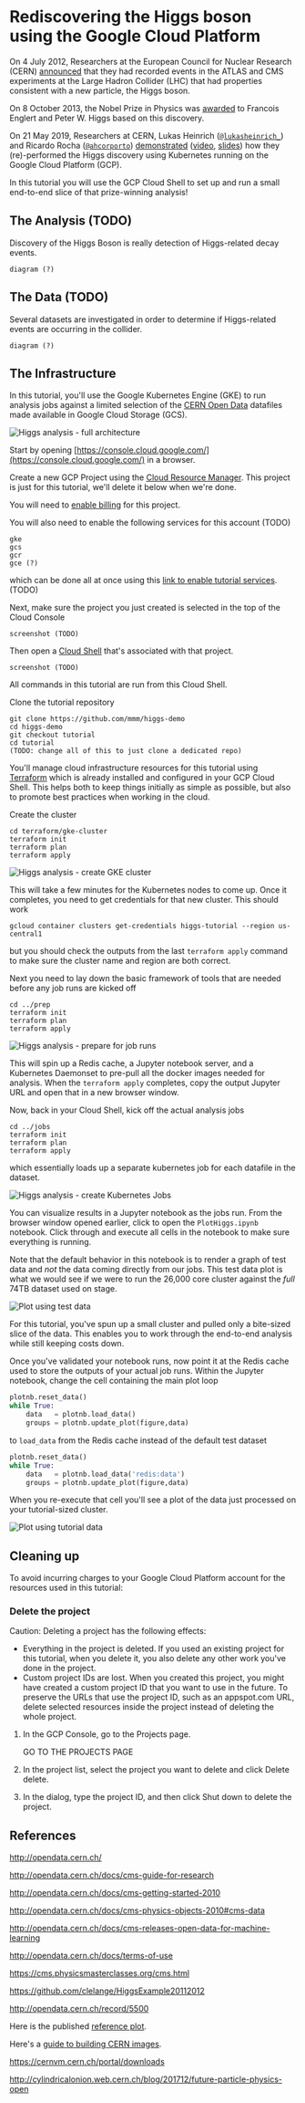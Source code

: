# Rediscovering the Higgs boson using the Google Cloud Platform

On 4 July 2012, Researchers at the European Council for Nuclear Research (CERN)
[announced](https://cms.cern/physics/higgs-boson/observation-new-particle-mass-125-gev)
that they had recorded events in the ATLAS and CMS experiments at the Large
Hadron Collider (LHC) that had properties consistent with a new particle, the
Higgs boson.

On 8 October 2013, the Nobel Prize in Physics was
[awarded](https://www.nobelprize.org/prizes/physics/2013/summary/) to Francois
Englert and Peter W. Higgs based on this discovery.

On 21 May 2019, Researchers at CERN, 
Lukas Heinrich ([`@lukasheinrich_`](https://twitter.com/lukasheinrich_)) and 
Ricardo Rocha ([`@ahcorporto`](https://twitter.com/ahcorporto))
[demonstrated](https://kccnceu19.sched.com/event/MRyv/keynote-reperforming-a-nobel-prize-discovery-on-kubernetes-ricardo-rocha-computing-engineer-lukas-heinrich-physicist-cern)
([video](https://www.youtube.com/watch?v=2PRGUOxL36M),
[slides](https://static.sched.com/hosted_files/kccnceu19/14/Lukas%20Heinrich-Ricardo%20Rocha%20May%2021%20Evening.pdf))
how they (re)-performed the Higgs discovery using Kubernetes running on the
Google Cloud Platform (GCP).

In this tutorial you will use the GCP Cloud Shell to set up and run a small
end-to-end slice of that prize-winning analysis!


## The Analysis (TODO)

Discovery of the Higgs Boson is really
detection of Higgs-related decay events.

    diagram (?)


## The Data (TODO)

Several datasets are investigated in order to determine
if Higgs-related events are occurring in the collider.

    diagram (?)


## The Infrastructure

In this tutorial, you'll use the Google Kubernetes Engine (GKE) to run analysis
jobs against a limited selection of the
[CERN Open Data](http://opendata.cern.ch/)
datafiles made available in Google Cloud Storage (GCS).

![Higgs analysis - full architecture](higgs-analysis-full-architecture.svg.png)

Start by opening
[https://console.cloud.google.com/](https://console.cloud.google.com/)
in a browser.

Create a new GCP Project using the
[Cloud Resource Manager](https://console.cloud.google.com/cloud-resource-manager).
This project is just for this tutorial, we'll delete it below when we're done.

You will need to
[enable billing](https://support.google.com/cloud/answer/6293499#enable-billing)
for this project.

You will also need to enable the following services for this account (TODO)

    gke
    gcs
    gcr
    gce (?)

which can be done all at once using this
[link to enable tutorial services](https://console.cloud.google.com/flows/enableapi?apiid=container.googleapis.com,containerregistry.googleapis.com,containeranalysis.googleapis.com,cloudresourcemanager.googleapis.com).
(TODO)
    
Next, make sure the project you just created is selected in the top of the
Cloud Console

    screenshot (TODO)

Then open a [Cloud Shell](https://console.cloud.google.com/?cloudshell=true)
that's associated with that project.

    screenshot (TODO)

All commands in this tutorial are run from this Cloud Shell.

Clone the tutorial repository

    git clone https://github.com/mmm/higgs-demo
    cd higgs-demo
    git checkout tutorial
    cd tutorial
    (TODO: change all of this to just clone a dedicated repo)

You'll manage cloud infrastructure resources for this tutorial using
[Terraform](https://terraform.io/) which is already installed and configured in
your GCP Cloud Shell. This helps both to keep things initially as simple as
possible, but also to promote best practices when working in the cloud.

Create the cluster

    cd terraform/gke-cluster
    terraform init
    terraform plan
    terraform apply

![Higgs analysis - create GKE cluster](higgs-analysis-create-gke-cluster.svg.png)

This will take a few minutes for the Kubernetes nodes to come up. Once it
completes, you need to get credentials for that new cluster.  This should work

    gcloud container clusters get-credentials higgs-tutorial --region us-central1

but you should check the outputs from the last `terraform apply` command to
make sure the cluster name and region are both correct.

Next you need to lay down the basic framework of tools that are needed before
any job runs are kicked off

    cd ../prep
    terraform init
    terraform plan
    terraform apply

![Higgs analysis - prepare for job runs](higgs-analysis-prepare-for-job-runs.svg.png)

This will spin up a Redis cache, a Jupyter notebook server, and a Kubernetes
Daemonset to pre-pull all the docker images needed for analysis.  When the
`terraform apply` completes, copy the output Jupyter URL and open that in a new
browser window.

Now, back in your Cloud Shell, kick off the actual analysis jobs

    cd ../jobs
    terraform init
    terraform plan
    terraform apply

which essentially loads up a separate kubernetes job for each datafile in the
dataset.

![Higgs analysis - create Kubernetes Jobs](higgs-analysis-full-architecture.svg.png)

You can visualize results in a Jupyter notebook as the jobs run.  From the
browser window opened earlier, click to open the `PlotHiggs.ipynb` notebook.
Click through and execute all cells in the notebook to make sure everything
is running.

Note that the default behavior in this notebook is to render a graph of test
data and _not_ the data coming directly from our jobs. This test data plot is
what we would see if we were to run the 26,000 core cluster against the _full_
74TB dataset used on stage.

![Plot using test data](test-plot.png)

For this tutorial, you've spun up a small cluster and pulled only a bite-sized
slice of the data. This enables you to work through the end-to-end analysis
while still keeping costs down.

Once you've validated your notebook runs, now point it at the Redis cache used
to store the outputs of your actual job runs. Within the Jupyter notebook,
change the cell containing the main plot loop

```python
plotnb.reset_data()
while True:
    data   = plotnb.load_data()
    groups = plotnb.update_plot(figure,data)
```

to `load_data` from the Redis cache instead of the default test dataset

```python
plotnb.reset_data()
while True:
    data   = plotnb.load_data('redis:data')
    groups = plotnb.update_plot(figure,data)
```

When you re-execute that cell you'll see a plot of the data just processed on
your tutorial-sized cluster.

![Plot using tutorial data](tutorial-plot.png)


## Cleaning up

To avoid incurring charges to your Google Cloud Platform account for the
resources used in this tutorial:

### Delete the project

Caution: Deleting a project has the following effects:
- Everything in the project is deleted. If you used an existing project for
  this tutorial, when you delete it, you also delete any other work you've done
  in the project.
- Custom project IDs are lost. When you created this project, you might have
  created a custom project ID that you want to use in the future. To preserve
  the URLs that use the project ID, such as an appspot.com URL, delete selected
  resources inside the project instead of deleting the whole project.

1. In the GCP Console, go to the Projects page.

    GO TO THE PROJECTS PAGE

2. In the project list, select the project you want to delete and click Delete
   delete.
3. In the dialog, type the project ID, and then click Shut down to delete the
   project.


## References

<http://opendata.cern.ch/>

<http://opendata.cern.ch/docs/cms-guide-for-research>

<http://opendata.cern.ch/docs/cms-getting-started-2010>

<http://opendata.cern.ch/docs/cms-physics-objects-2010#cms-data>

<http://opendata.cern.ch/docs/cms-releases-open-data-for-machine-learning>

<http://opendata.cern.ch/docs/terms-of-use>

<https://cms.physicsmasterclasses.org/cms.html>

<https://github.com/clelange/HiggsExample20112012>

<http://opendata.cern.ch/record/5500>

Here is the published [reference plot](https://inspirehep.net/record/1124338/files/H4l_mass_v3.png).

Here's a [guide to building CERN images](http://ccl.cse.nd.edu/software/manuals/install.html).

<https://cernvm.cern.ch/portal/downloads>

<http://cylindricalonion.web.cern.ch/blog/201712/future-particle-physics-open>

